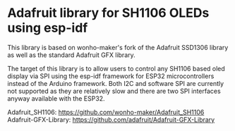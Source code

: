 # Adafruit library for SH1106 OLEDs using esp-idf

This library is based on wonho-maker's fork of the Adafruit SSD1306 library as well as the standard Adafruit GFX library.

The target of this library is to allow users to control any SH1106 based oled display via SPI using the esp-idf framework for ESP32 microcontrollers instead of the Arduino framework.
Both I2C and software SPI are currently not supported as they are relatively slow and there are two SPI interfaces anyway available with the ESP32.

Adafruit_SH1106: https://github.com/wonho-maker/Adafruit_SH1106
Adafruit-GFX-Library: https://github.com/adafruit/Adafruit-GFX-Library
